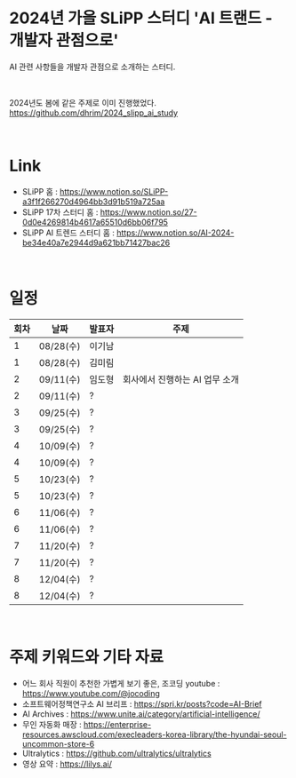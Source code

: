 # 2024년 가을 SLiPP 스터디 'AI 트랜드 - 개발자 관점으로'
AI 관련 사항들을 개발자 관점으로 소개하는 스터디.

<br>

2024년도 봄에 같은 주제로 이미 진행했었다. <br>
https://github.com/dhrim/2024_slipp_ai_study

<br>

# Link
- SLiPP 홈 : https://www.notion.so/SLiPP-a3f1f266270d4964bb3d91b519a725aa
- SLiPP 17차 스터디 홈 : https://www.notion.so/27-0d0e4269814b4617a65510d6bb06f795
- SLiPP AI 트렌드 스터디 홈 : https://www.notion.so/AI-2024-be34e40a7e2944d9a621bb71427bac26

<br>

# 일정

회차 | 날짜 | 발표자 | 주제 
--- | --- | --- | ---
1 | 08/28(수) | 이기남 | 
1 | 08/28(수) | 김미림 | 
2 | 09/11(수) | 임도형 | 회사에서 진행하는 AI 업무 소개
2 | 09/11(수) | ? | 
3 | 09/25(수) | ? | 
3 | 09/25(수) | ? | 
4 | 10/09(수) | ? | 
4 | 10/09(수) | ? | 
5 | 10/23(수) | ? | 
5 | 10/23(수) | ? | 
6 | 11/06(수) | ? | 
6 | 11/06(수) | ? | 
7 | 11/20(수) | ? | 
7 | 11/20(수) | ? | 
8 | 12/04(수) | ? | 
8 | 12/04(수) | ? | 

<br>
                                    
# 주제 키워드와 기타 자료

- 어느 회사 직원이 추천한 가볍게 보기 좋은, 조코딩 youtube : https://www.youtube.com/@jocoding
- 소프트웨어정책연구소 AI 브리프 : https://spri.kr/posts?code=AI-Brief
- AI Archives : https://www.unite.ai/category/artificial-intelligence/
- 무인 자동화 매장 : https://enterprise-resources.awscloud.com/execleaders-korea-library/the-hyundai-seoul-uncommon-store-6
- Ultralytics : https://github.com/ultralytics/ultralytics
- 영상 요약 : https://lilys.ai/


